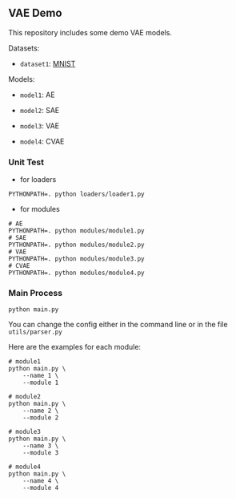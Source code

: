 ## VAE Demo

This repository includes some demo VAE models.

Datasets:

* `dataset1`: [MNIST](http://yann.lecun.com/exdb/mnist/)

Models:

* `model1`: AE

* `model2`: SAE

* `model3`: VAE

* `model4`: CVAE

### Unit Test

* for loaders

```shell
PYTHONPATH=. python loaders/loader1.py
```

* for modules

```shell
# AE
PYTHONPATH=. python modules/module1.py
# SAE
PYTHONPATH=. python modules/module2.py
# VAE
PYTHONPATH=. python modules/module3.py
# CVAE
PYTHONPATH=. python modules/module4.py
```

### Main Process

```shell
python main.py
```

You can change the config either in the command line or in the file `utils/parser.py`

Here are the examples for each module:

```shell
# module1
python main.py \
    --name 1 \
    --module 1
```

```shell
# module2
python main.py \
    --name 2 \
    --module 2
```

```shell
# module3
python main.py \
    --name 3 \
    --module 3
```

```shell
# module4
python main.py \
    --name 4 \
    --module 4
```
